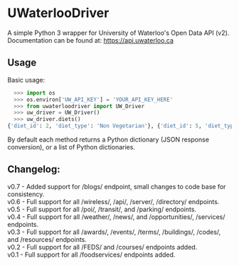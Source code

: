 # UWaterlooDriver
A simple Python 3 wrapper for University of Waterloo's Open Data API (v2). Documentation can be found at: https://api.uwaterloo.ca

Usage
-----

Basic usage:
```python
  >>> import os
  >>> os.environ['UW_API_KEY'] = 'YOUR_API_KEY_HERE'
  >>> from uwaterloodriver import UW_Driver
  >>> uw_driver = UW_Driver()
  >>> uw_driver.diets()
{'diet_id': 2, 'diet_type': 'Non Vegetarian'}, {'diet_id': 5, 'diet_type': 'Vegan'}, {'diet_id': 6, 'diet_type': 'Vegetarian'}, {'diet_id': 7, 'diet_type': 'Halal'}
```

By default each method returns a Python dictionary (JSON response conversion), or a list of Python dictionaries.


Changelog:
----------
v0.7 - Added support for /blogs/ endpoint, small changes to code base for consistency.  
v0.6 - Full support for all /wireless/, /api/, /server/, /directory/ endpoints.  
v0.5 - Full support for all /poi/, /transit/, and /parking/ endpoints.  
v0.4 - Full support for all /weather/, /news/, and /opportunities/, /services/ endpoints.  
v0.3 - Full support for all /awards/, /events/, /terms/, /buildings/, /codes/, and /resources/ endpoints.  
v0.2 - Full support for all /FEDS/ and /courses/ endpoints added.  
v0.1 - Full support for all /foodservices/ endpoints added.  
